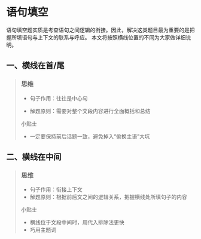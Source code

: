 # 语句填空
语句填空题实质是考查语句之间逻辑的衔接。因此，解决这类题目最为重要的是把握所填语句与上下文的联系与呼应。
本文将按照横线位置的不同为大家做详细说明。

## 一、横线在首/尾
> ### 思维
> 
> * 句子作用：往往是中心句
>  
> * 解题原则：需要对整个文段内容进行全面概括和总结
> 
> 小贴士
> 
> * 一定要保持前后话题一致，避免掉入“偷换主语”大坑


## 二、横线在中间
> ### 思维
> * 句子作用：衔接上下文
> * 解题原则：根据前后文之间的逻辑关系，把握横线处所填句子的内容
> 
> 小贴士
> * 横线位于文段中间时，用代入排除法更快
> * 巧用主题词




